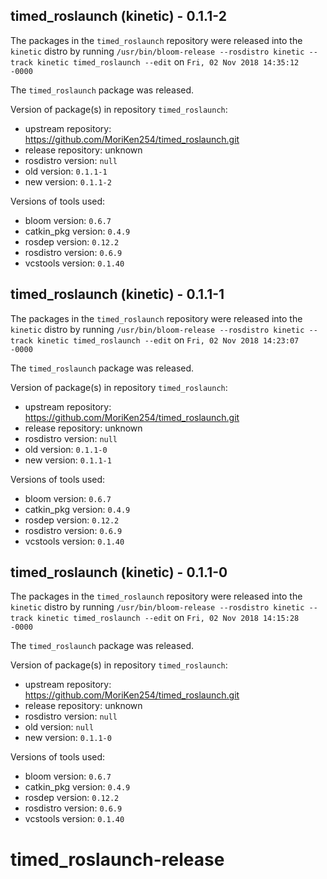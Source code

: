 ## timed_roslaunch (kinetic) - 0.1.1-2

The packages in the `timed_roslaunch` repository were released into the `kinetic` distro by running `/usr/bin/bloom-release --rosdistro kinetic --track kinetic timed_roslaunch --edit` on `Fri, 02 Nov 2018 14:35:12 -0000`

The `timed_roslaunch` package was released.

Version of package(s) in repository `timed_roslaunch`:

- upstream repository: https://github.com/MoriKen254/timed_roslaunch.git
- release repository: unknown
- rosdistro version: `null`
- old version: `0.1.1-1`
- new version: `0.1.1-2`

Versions of tools used:

- bloom version: `0.6.7`
- catkin_pkg version: `0.4.9`
- rosdep version: `0.12.2`
- rosdistro version: `0.6.9`
- vcstools version: `0.1.40`


## timed_roslaunch (kinetic) - 0.1.1-1

The packages in the `timed_roslaunch` repository were released into the `kinetic` distro by running `/usr/bin/bloom-release --rosdistro kinetic --track kinetic timed_roslaunch --edit` on `Fri, 02 Nov 2018 14:23:07 -0000`

The `timed_roslaunch` package was released.

Version of package(s) in repository `timed_roslaunch`:

- upstream repository: https://github.com/MoriKen254/timed_roslaunch.git
- release repository: unknown
- rosdistro version: `null`
- old version: `0.1.1-0`
- new version: `0.1.1-1`

Versions of tools used:

- bloom version: `0.6.7`
- catkin_pkg version: `0.4.9`
- rosdep version: `0.12.2`
- rosdistro version: `0.6.9`
- vcstools version: `0.1.40`


## timed_roslaunch (kinetic) - 0.1.1-0

The packages in the `timed_roslaunch` repository were released into the `kinetic` distro by running `/usr/bin/bloom-release --rosdistro kinetic --track kinetic timed_roslaunch --edit` on `Fri, 02 Nov 2018 14:15:28 -0000`

The `timed_roslaunch` package was released.

Version of package(s) in repository `timed_roslaunch`:

- upstream repository: https://github.com/MoriKen254/timed_roslaunch.git
- release repository: unknown
- rosdistro version: `null`
- old version: `null`
- new version: `0.1.1-0`

Versions of tools used:

- bloom version: `0.6.7`
- catkin_pkg version: `0.4.9`
- rosdep version: `0.12.2`
- rosdistro version: `0.6.9`
- vcstools version: `0.1.40`


# timed_roslaunch-release

